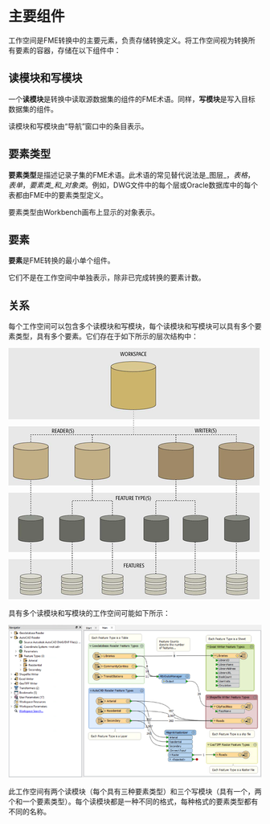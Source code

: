 # 主要组件

工作空间是FME转换中的主要元素，负责存储转换定义。将工作空间视为转换所有要素的容器，存储在以下组件中：

## 读模块和写模块

一个**读模块**是转换中读取源数据集的组件的FME术语。同样，**写模块**是写入目标数据集的组件。

读模块和写模块由“导航”窗口中的条目表示。

## 要素类型

**要素类型**是描述记录子集的FME术语。此术语的常见替代说法是_图层_，_表格_，_表单_，_要素类_和_对象类_。例如，DWG文件中的每个层或Oracle数据库中的每个表都由FME中的要素类型定义。

要素类型由Workbench画布上显示的对象表示。

## 要素

**要素**是FME转换的最小单个组件。

它们不是在工作空间中单独表示，除非已完成转换的要素计数。

## 关系

每个工作空间可以包含多个读模块和写模块，每个读模块和写模块可以具有多个要素类型，具有多个要素。它们存在于如下所示的层次结构中：

[![](../../.gitbook/assets/img3.001.translationcomponentssmall.png)](https://github.com/safesoftware/FMETraining/blob/Desktop-Basic-2018/DesktopBasic3WorkspaceDesign/Images/Img3.001.TranslationComponentsSmall.png)

具有多个读模块和写模块的工作空间可能如下所示：

[![](../../.gitbook/assets/img3.001c.demoworkspacesmall.png)](https://github.com/safesoftware/FMETraining/blob/Desktop-Basic-2018/DesktopBasic3WorkspaceDesign/Images/Img3.001c.DemoWorkspaceSmall.png)

此工作空间有两个读模块（每个具有三种要素类型）和三个写模块（具有一个，两个和一个要素类型）。每个读模块都是一种不同的格式，每种格式的要素类型都有不同的名称。

